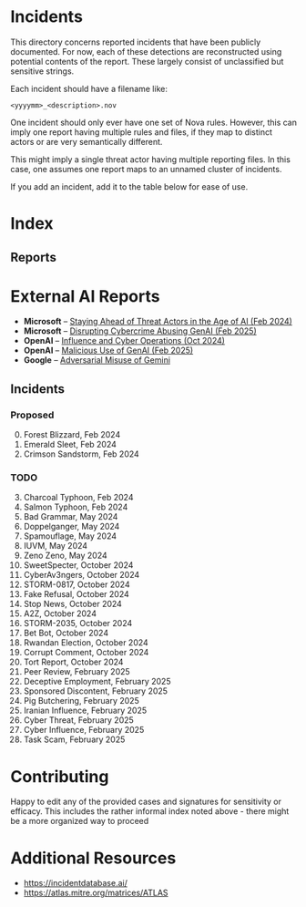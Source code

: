 # Incidents

This directory concerns reported incidents that have been publicly documented. For now, each of these detections are reconstructed using potential contents of the report. These largely consist of unclassified but sensitive strings.

Each incident should have a filename like:

`<yyyymm>_<description>.nov` 

One incident should only ever have one set of Nova rules. However, this can imply one report having multiple rules and files, if they map to distinct actors or are very semantically different. 

This might imply a single threat actor having multiple reporting files. In this case, one assumes one report maps to an unnamed cluster of incidents.

If you add an incident, add it to the table below for ease of use. 

# Index

## Reports

# External AI Reports

- **Microsoft** – [Staying Ahead of Threat Actors in the Age of AI (Feb 2024)](https://www.microsoft.com/en-us/security/blog/2024/02/14/staying-ahead-of-threat-actors-in-the-age-of-ai/)
- **Microsoft** – [Disrupting Cybercrime Abusing GenAI (Feb 2025)](https://blogs.microsoft.com/on-the-issues/2025/02/27/disrupting-cybercrime-abusing-gen-ai/)
- **OpenAI** – [Influence and Cyber Operations (Oct 2024)](https://cdn.openai.com/threat-intelligence-reports/influence-and-cyber-operations-an-update_October-2024.pdf)
- **OpenAI** – [Malicious Use of GenAI (Feb 2025)](https://cdn.openai.com/threat-intelligence-reports/disrupting-malicious-uses-of-our-models-february-2025-update.pdf)
- **Google** – [Adversarial Misuse of Gemini](https://cloud.google.com/blog/topics/threat-intelligence/adversarial-misuse-generative-ai?hl=en)

## Incidents


### Proposed

0. Forest Blizzard, Feb 2024
1. Emerald Sleet, Feb 2024
2. Crimson Sandstorm, Feb 2024


### TODO

3. Charcoal Typhoon, Feb 2024
4. Salmon Typhoon, Feb 2024
5. Bad Grammar, May 2024
6. Doppelganger, May 2024
7. Spamouflage, May 2024
8. IUVM, May 2024
9. Zeno Zeno, May 2024
10. SweetSpecter, October 2024
11. CyberAv3ngers, October 2024
12. STORM-0817, October 2024
13. Fake Refusal, October 2024
14. Stop News, October 2024
15. A2Z, October 2024
16. STORM-2035, October 2024
17. Bet Bot, October 2024
18. Rwandan Election, October 2024
19. Corrupt Comment, October 2024
20. Tort Report, October 2024
21. Peer Review, February 2025
22. Deceptive Employment, February 2025
23. Sponsored Discontent, February 2025
24. Pig Butchering, February 2025
25. Iranian Influence, February 2025
26. Cyber Threat, February 2025
27. Cyber Influence, February 2025
28. Task Scam, February 2025

# Contributing

Happy to edit any of the provided cases and signatures for sensitivity or efficacy. This includes the rather informal index noted above - there might be a more organized way to proceed


# Additional Resources
- https://incidentdatabase.ai/
- https://atlas.mitre.org/matrices/ATLAS

